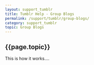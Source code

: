 ```yaml
---
layout: support_tumblr
title: Tumblr Help - Group Blogs
permalink: /support/tumblr/group-blogs/
category: support_tumblr
topic: Group Blogs
---
```


## {{page.topic}}

This is how it works....
